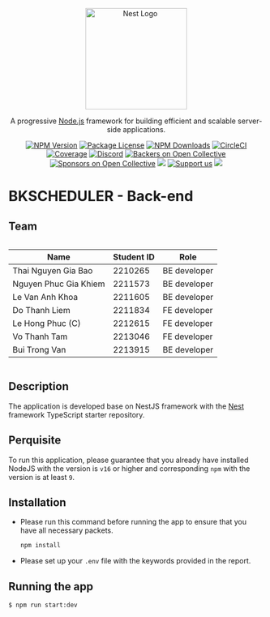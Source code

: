 <p align="center">
  <a href="http://nestjs.com/" target="blank"><img src="https://nestjs.com/img/logo-small.svg" width="200" alt="Nest Logo" /></a>
</p>

[circleci-image]: https://img.shields.io/circleci/build/github/nestjs/nest/master?token=abc123def456
[circleci-url]: https://circleci.com/gh/nestjs/nest

  <p align="center">A progressive <a href="http://nodejs.org" target="_blank">Node.js</a> framework for building efficient and scalable server-side applications.</p>
    <p align="center">
<a href="https://www.npmjs.com/~nestjscore" target="_blank"><img src="https://img.shields.io/npm/v/@nestjs/core.svg" alt="NPM Version" /></a>
<a href="https://www.npmjs.com/~nestjscore" target="_blank"><img src="https://img.shields.io/npm/l/@nestjs/core.svg" alt="Package License" /></a>
<a href="https://www.npmjs.com/~nestjscore" target="_blank"><img src="https://img.shields.io/npm/dm/@nestjs/common.svg" alt="NPM Downloads" /></a>
<a href="https://circleci.com/gh/nestjs/nest" target="_blank"><img src="https://img.shields.io/circleci/build/github/nestjs/nest/master" alt="CircleCI" /></a>
<a href="https://coveralls.io/github/nestjs/nest?branch=master" target="_blank"><img src="https://coveralls.io/repos/github/nestjs/nest/badge.svg?branch=master#9" alt="Coverage" /></a>
<a href="https://discord.gg/G7Qnnhy" target="_blank"><img src="https://img.shields.io/badge/discord-online-brightgreen.svg" alt="Discord"/></a>
<a href="https://opencollective.com/nest#backer" target="_blank"><img src="https://opencollective.com/nest/backers/badge.svg" alt="Backers on Open Collective" /></a>
<a href="https://opencollective.com/nest#sponsor" target="_blank"><img src="https://opencollective.com/nest/sponsors/badge.svg" alt="Sponsors on Open Collective" /></a>
  <a href="https://paypal.me/kamilmysliwiec" target="_blank"><img src="https://img.shields.io/badge/Donate-PayPal-ff3f59.svg"/></a>
    <a href="https://opencollective.com/nest#sponsor"  target="_blank"><img src="https://img.shields.io/badge/Support%20us-Open%20Collective-41B883.svg" alt="Support us"></a>
  <a href="https://twitter.com/nestframework" target="_blank"><img src="https://img.shields.io/twitter/follow/nestframework.svg?style=social&label=Follow"></a>
</p>
  <!--[![Backers on Open Collective](https://opencollective.com/nest/backers/badge.svg)](https://opencollective.com/nest#backer)
  [![Sponsors on Open Collective](https://opencollective.com/nest/sponsors/badge.svg)](https://opencollective.com/nest#sponsor)-->

# BKSCHEDULER - Back-end
## Team

<div style="display: flex; justify-content: center;">

<table width=100%>
  <thead>
    <tr>
      <th><b>Name</b></th>
      <th><b>Student ID</b></th>
      <th><b>Role</b></th>
    </tr>
  </thead>
  <tbody>
    <tr>
      <td>Thai Nguyen Gia Bao</td>
      <td>2210265</td>
      <td>BE developer</td>
    </tr>
    <tr>
      <td>Nguyen Phuc Gia Khiem</td>
      <td>2211573</td>
      <td>BE developer</td>
    </tr>
    <tr>
      <td>Le Van Anh Khoa</td>
      <td>2211605</td>
      <td>BE developer</td>
    </tr>
    <tr>
      <td>Do Thanh Liem</td>
      <td>2211834</td>
      <td>FE developer</td>
    </tr>
    <tr>
      <td>Le Hong Phuc (C)</td>
      <td>2212615</td>
      <td>FE developer</td>
    </tr>
    <tr>
      <td>Vo Thanh Tam</td>
      <td>2213046</td>
      <td>FE developer</td>
    </tr>
    <tr>
      <td>Bui Trong Van</td>
      <td>2213915</td>
      <td>BE developer</td>
    </tr>
  </tbody>
</table>

</div>

## Description

The application is developed base on NestJS framework with the [Nest](https://github.com/nestjs/nest) framework TypeScript starter repository.

## Perquisite

To run this application, please guarantee that you already have installed NodeJS with the version is `v16` or higher and corresponding `npm` with the version is at least `9`.

## Installation

- Please run this command before running the app to ensure that you have all necessary packets.

  ```bash
  npm install
  ```

- Please set up your `.env` file with the keywords provided in the report.

## Running the app

```bash
$ npm run start:dev
```